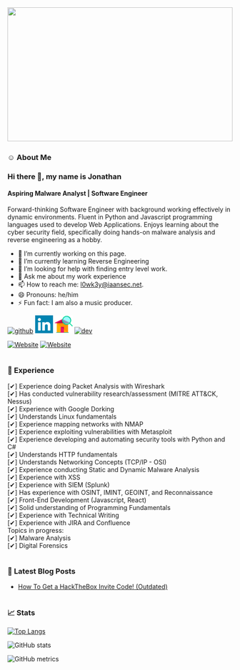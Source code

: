 <img src="https://github.com/L0WK3Y-IAAN/L0WK3Y-IAAN/blob/main/ezgif.com-gif-maker.gif?raw=true" width=100% height=300>

### ☺ About Me

### Hi there 👋, my name is Jonathan
#### Aspiring Malware Analyst | Software Engineer
Forward-thinking Software Engineer with background working
effectively in dynamic environments. Fluent in Python and
Javascript programming languages used to develop Web
Applications. Enjoys learning about the cyber security field,
specifically doing hands-on malware analysis and reverse
engineering as a hobby.


- 🔭 I’m currently working on this page. 
- 🌱 I’m currently learning Reverse Engineering 
- 🤔 I’m looking for help with finding entry level work. 
- 💬 Ask me about my work experience 
- 📫 How to reach me: l0wk3y@iaansec.net. 
- 😄 Pronouns: he/him 
- ⚡ Fun fact: I am also a music producer. 

[<img src='https://cdn.jsdelivr.net/npm/simple-icons@3.0.1/icons/github.svg' alt='github' height='40'>](https://github.com/L0WK3Y-IAAN)  [<img src='https://raw.githubusercontent.com/L0WK3Y-IAAN/L0WK3Y-IAAN/f6b22f7044314265318f7378340ea4fc06f2ceca/linkedin-svgrepo-com.svg' alt='linkedin' height='40'>](https://www.linkedin.com/in/https://www.linkedin.com/in/l0wk3yiaansec//)  [<img src='https://raw.githubusercontent.com/L0WK3Y-IAAN/L0WK3Y-IAAN/839364ce0e800a3a145c8e8f367e5667779c8e26/home-svgrepo-com.svg' alt='website' height='40'>](https://iaansec.com)  [<img src='https://cdn.jsdelivr.net/npm/simple-icons@3.0.1/icons/dev-dot-to.svg' alt='dev' height='40'>](https://dev.to/l0wk3y)  

[![Website](https://img.shields.io/website?label=iaansec.com&style=for-the-badge&url=https%3A%2F%2Fiaansec.com&color=brightgreen)](https://iaansec.com) [![Website](https://img.shields.io/website?label=dev.to&style=for-the-badge&url=https%3A%2F%2Fdev.to/l0wk3y)](https://dev.to/l0wk3y)


#

### 💼 Experience
[✔] Experience doing Packet Analysis with Wireshark
<br /> [✔] Has conducted vulnerability research/assessment (MITRE ATT&CK, Nessus)
<br /> [✔] Experience with Google Dorking
<br /> [✔] Understands Linux fundamentals
<br /> [✔] Experience mapping networks with NMAP
<br /> [✔] Experience exploiting vulnerabilities with Metasploit
<br /> [✔] Experience developing and automating security tools with Python and C#
<br /> [✔] Understands HTTP fundamentals
<br /> [✔] Understands Networking Concepts (TCP/IP - OSI)
<br /> [✔] Experience conducting Static and Dynamic Malware Analysis
<br /> [✔] Experience with XSS
<br /> [✔] Experience with SIEM (Splunk)
<br /> [✔] Has experience with OSINT, IMINT, GEOINT, and Reconnaissance
<br /> [✔] Front-End Development (Javascript, React)
<br /> [✔] Solid understanding of Programming Fundamentals
<br /> [✔] Experience with Technical Writing
<br /> [✔] Experience with JIRA and Confluence
<br /> Topics in progress:
<br /> [✔] Malware Analysis
<br /> [✔] Digital Forensics

#

### 📕 Latest Blog Posts
<!-- BLOG-POST-LIST:START -->
- [How To Get a HackTheBox Invite Code! (Outdated)](https://dev.to/l0wk3y/how-to-get-a-hackthebox-invite-code-outdated-14i2)
<!-- BLOG-POST-LIST:END -->

#

### 📈 Stats

[![Top Langs](https://github-readme-stats.vercel.app/api/top-langs/?username=L0WK3Y-IAAN)](https://github.com/anuraghazra/github-readme-stats)

![GitHub stats](https://github-readme-stats.vercel.app/api?username=L0WK3Y-IAAN&show_icons=true&count_private=true)  

![GitHub metrics](https://metrics.lecoq.io/L0WK3Y-IAAN)  

